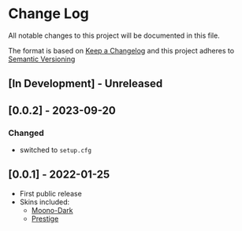 # Change Log

All notable changes to this project will be documented in this file.

The format is based on [Keep a Changelog](http://keepachangelog.com/)
and this project adheres to [Semantic Versioning](http://semver.org/)

## \[In Development\] - Unreleased

## \[0.0.2\] - 2023-09-20

### Changed

- switched to `setup.cfg`

## \[0.0.1\] - 2022-01-25

- First public release
- Skins included:
  - [Moono-Dark](https://ckeditor.com/cke4/addon/moono-dark)
  - [Prestige](https://ckeditor.com/cke4/addon/prestige)
